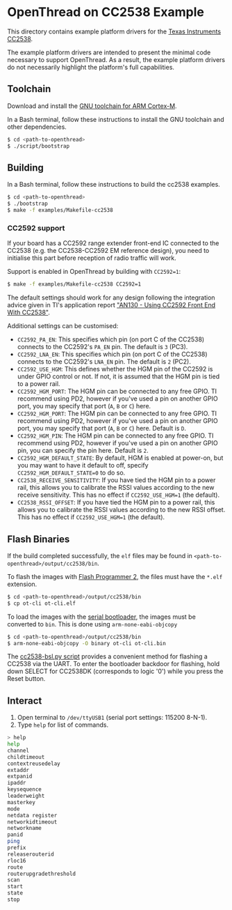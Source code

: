 # OpenThread on CC2538 Example

This directory contains example platform drivers for the [Texas Instruments CC2538][cc2538].

[cc2538]: http://www.ti.com/product/CC2538

The example platform drivers are intended to present the minimal code necessary to support OpenThread. As a result, the example platform drivers do not necessarily highlight the platform's full capabilities.

## Toolchain

Download and install the [GNU toolchain for ARM Cortex-M][gnu-toolchain].

[gnu-toolchain]: https://developer.arm.com/tools-and-software/open-source-software/developer-tools/gnu-toolchain/gnu-rm

In a Bash terminal, follow these instructions to install the GNU toolchain and other dependencies.

```bash
$ cd <path-to-openthread>
$ ./script/bootstrap
```

## Building

In a Bash terminal, follow these instructions to build the cc2538 examples.

```bash
$ cd <path-to-openthread>
$ ./bootstrap
$ make -f examples/Makefile-cc2538
```

### CC2592 support

If your board has a CC2592 range extender front-end IC connected to the CC2538 (e.g. the CC2538-CC2592 EM reference design), you need to initialise this part before reception of radio traffic will work.

Support is enabled in OpenThread by building with `CC2592=1`:

```bash
$ make -f examples/Makefile-cc2538 CC2592=1
```

The default settings should work for any design following the integration advice given in TI's application report ["AN130 - Using CC2592 Front End With CC2538"](http://www.ti.com/lit/pdf/swra447).

Additional settings can be customised:

- `CC2592_PA_EN`: This specifies which pin (on port C of the CC2538) connects to the CC2592's `PA_EN` pin. The default is `3` (PC3).
- `CC2592_LNA_EN`: This specifies which pin (on port C of the CC2538) connects to the CC2592's `LNA_EN` pin. The default is `2` (PC2).
- `CC2592_USE_HGM`: This defines whether the HGM pin of the CC2592 is under GPIO control or not. If not, it is assumed that the HGM pin is tied to a power rail.
- `CC2592_HGM_PORT`: The HGM pin can be connected to any free GPIO. TI recommend using PD2, however if you've used a pin on another GPIO port, you may specify that port (`A`, `B` or `C`) here.
- `CC2592_HGM_PORT`: The HGM pin can be connected to any free GPIO. TI recommend using PD2, however if you've used a pin on another GPIO port, you may specify that port (`A`, `B` or `C`) here. Default is `D`.
- `CC2592_HGM_PIN`: The HGM pin can be connected to any free GPIO. TI recommend using PD2, however if you've used a pin on another GPIO pin, you can specify the pin here. Default is `2`.
- `CC2592_HGM_DEFAULT_STATE`: By default, HGM is enabled at power-on, but you may want to have it default to off, specify `CC2592_HGM_DEFAULT_STATE=0` to do so.
- `CC2538_RECEIVE_SENSITIVITY`: If you have tied the HGM pin to a power rail, this allows you to calibrate the RSSI values according to the new receive sensitivity. This has no effect if `CC2592_USE_HGM=1` (the default).
- `CC2538_RSSI_OFFSET`: If you have tied the HGM pin to a power rail, this allows you to calibrate the RSSI values according to the new RSSI offset. This has no effect if `CC2592_USE_HGM=1` (the default).

## Flash Binaries

If the build completed successfully, the `elf` files may be found in `<path-to-openthread>/output/cc2538/bin`.

To flash the images with [Flash Programmer 2][ti-flash-programmer-2], the files must have the `*.elf` extension.

```bash
$ cd <path-to-openthread>/output/cc2538/bin
$ cp ot-cli ot-cli.elf
```

To load the images with the [serial bootloader][ti-cc2538-bootloader], the images must be converted to `bin`. This is done using `arm-none-eabi-objcopy`

```bash
$ cd <path-to-openthread>/output/cc2538/bin
$ arm-none-eabi-objcopy -O binary ot-cli ot-cli.bin
```

The [cc2538-bsl.py script][cc2538-bsl-tool] provides a convenient method for flashing a CC2538 via the UART. To enter the bootloader backdoor for flashing, hold down SELECT for CC2538DK (corresponds to logic '0') while you press the Reset button.

[ti-flash-programmer-2]: http://www.ti.com/tool/flash-programmer
[ti-cc2538-bootloader]: http://www.ti.com/lit/an/swra466a/swra466a.pdf
[cc2538-bsl-tool]: https://github.com/JelmerT/cc2538-bsl

## Interact

1. Open terminal to `/dev/ttyUSB1` (serial port settings: 115200 8-N-1).
2. Type `help` for list of commands.

```bash
> help
help
channel
childtimeout
contextreusedelay
extaddr
extpanid
ipaddr
keysequence
leaderweight
masterkey
mode
netdata register
networkidtimeout
networkname
panid
ping
prefix
releaserouterid
rloc16
route
routerupgradethreshold
scan
start
state
stop
```

